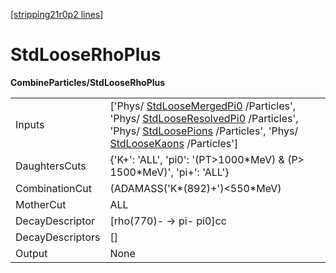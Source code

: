 [[stripping21r0p2 lines]](./stripping21r0p2-commonparticles)

# StdLooseRhoPlus

**CombineParticles/StdLooseRhoPlus**

|                  |                                                                                                                                                                                                                                                                                                            |
|------------------|------------------------------------------------------------------------------------------------------------------------------------------------------------------------------------------------------------------------------------------------------------------------------------------------------------|
| Inputs           | ['Phys/ [StdLooseMergedPi0](./stripping21r0p2-stdloosemergedpi0) /Particles', 'Phys/ [StdLooseResolvedPi0](./stripping21r0p2-stdlooseresolvedpi0) /Particles', 'Phys/ [StdLoosePions](./stripping21r0p2-stdloosepions) /Particles', 'Phys/ [StdLooseKaons](./stripping21r0p2-stdloosekaons) /Particles'] |
| DaughtersCuts    | {'K+': 'ALL', 'pi0': '(PT\>1000\*MeV) & (P\> 1500\*MeV)', 'pi+': 'ALL'}                                                                                                                                                                                                                                    |
| CombinationCut   | (ADAMASS('K\*(892)+')\<550\*MeV)                                                                                                                                                                                                                                                                           |
| MotherCut        | ALL                                                                                                                                                                                                                                                                                                        |
| DecayDescriptor  | [rho(770)- -\> pi- pi0]cc                                                                                                                                                                                                                                                                                |
| DecayDescriptors | []                                                                                                                                                                                                                                                                                                       |
| Output           | None                                                                                                                                                                                                                                                                                                       |
